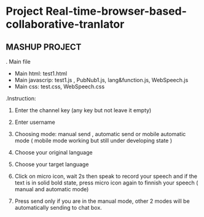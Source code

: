 # Project Real-time-browser-based-collaborative-tranlator

## MASHUP PROJECT

. Main file
- Main html: test1.html
- Main javascrip: test1.js , PubNub1.js, lang&function.js, WebSpeech.js
- Main css: test.css, WebSpeech.css

.Instruction: 

1) Enter the channel key (any key but not leave it empty)

2) Enter username

3) Choosing mode: manual send , automatic send or mobile automatic mode ( mobile mode working but still  under developing state )

4) Choose your original language

5)  Choose your target language

6)  Click on micro icon, wait  2s then speak to record your speech and if the text is in solid bold state, press micro icon again to finnish your speech ( manual and automatic mode) 

7) Press send only if you are in the manual mode, other 2 modes will be automatically sending to chat box.

 

